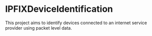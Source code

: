 # IPFIXDeviceIdentification

This project aims to identify devices connected to an internet service provider using packet level data.
